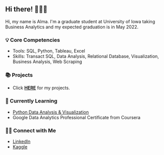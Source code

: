 ## Hi there! 🙋🏻‍♀️
Hi, my name is Alma. I'm a graduate student at University of Iowa taking Business Analytics and my expected graduation is in May 2022.

### 💡 Core Competencies
- Tools: SQL, Python, Tableau, Excel 
- Skills: Transact SQL, Data Analysis, Relational Database, Visualization, Business Analysis, Web Scraping

### 📚 Projects
- Click **[HERE](https://almayoung.github.io/)** for my projects.

### 📝 Currently Learning
- [Python Data Analysis & Visualization](https://www.udemy.com/course/python-data-analysis-visualization/)
- Google Data Analytics Professional Certificate from Coursera

### 🙌🏻 Connect with Me
- [LinkedIn](https://www.linkedin.com/in/alma-young-965a0311b/)
- [Kaggle](https://www.kaggle.com/adyoung)


<!--
**almayoung/almayoung** is a ✨ _special_ ✨ repository because its `README.md` (this file) appears on your GitHub profile.
Core competinces

